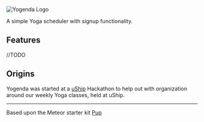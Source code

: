 ![Yogenda Logo](https://cdn.rawgit.com/zerkz/yogenda/master/public/yogenda_logo.svg)

A simple Yoga scheduler with signup functionality. 

## Features

//TODO

## Origins

Yogenda was started at a [uShip](https://www.uship.com) Hackathon to help out with organization around our weekly Yoga classes, held at uShip. 


---
Based upon the Meteor starter kit [Pup](http://cleverbeagle.com/pup)
